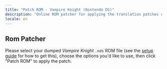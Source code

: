 ```yaml
---
title: "Patch ROM - Vampire Knight (Nintendo DS)"
description: "Online ROM patcher for applying the translation patches of Vampire Knight"
locale: en
---
```


## Rom Patcher

Please select your dumped _Vampire Knight_ `.nds` ROM file (see the [setup guide](/vampire/guide/nds) for how to get this), choose the options you'd like to use, then click "Patch ROM" to apply the patch.
